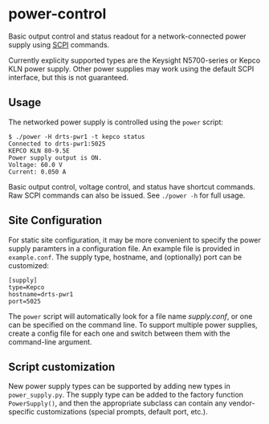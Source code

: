 # power-control

Basic output control and status readout for a network-connected power supply
using
[SCPI](https://en.wikipedia.org/wiki/Standard_Commands_for_Programmable_Instruments)
commands. 

Currently explicity supported types are the Keysight N5700-series or Kepco
KLN power supply.  Other power supplies may work using the default
SCPI interface, but this is not guaranteed.

## Usage

The networked power supply is controlled using the `power` script:
```
$ ./power -H drts-pwr1 -t kepco status
Connected to drts-pwr1:5025
KEPCO KLN 80-9.5E
Power supply output is ON.
Voltage: 60.0 V
Current: 0.050 A
```

Basic output control, voltage control, and status have shortcut
commands. Raw SCPI commands can also be issued.  See `./power -h` for full
usage. 

## Site Configuration

For static site configuration, it may be more convenient to specify the
power supply paramters in a configuration file.  An example file is
provided in `example.conf`.  The supply type, hostname, and (optionally)
port can be customized:

```
[supply]
type=Kepco
hostname=drts-pwr1
port=5025
```

The `power` script will automatically look for a file name *supply.conf*,
or one can be specified on the command line. To support multiple power
supplies, create a config file for each one and switch between them with
the command-line argument.

## Script customization

New power supply types can be supported by adding new types in
`power_supply.py`. The supply type can be added to the factory function
`PowerSupply()`, and then the appropriate subclass can contain any
vendor-specific customizations (special prompts, default port, etc.).  
